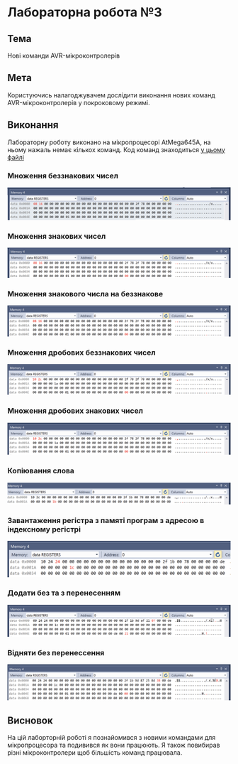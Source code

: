 # Лабораторна робота №3

## Тема

Нові команди AVR-мікроконтролерів

## Мета

Користуючись налагоджувачем дослідити виконання нових команд AVR-мікроконтролерів у покроковому режимі.

## Виконання

Лабораторну роботу виконано на мікропроцесорі AtMega645A, на ньому нажаль немає кількох команд. Код команд знаходиться [у цьому файлі](./lab3/lab3/main.asm)

### Множення беззнакових чисел

![1](assets/1.png)

### Множення знакових чисел

![2](assets/2.png)

### Множення знакового числа на беззнакове

![3](assets/3.png)

### Множення дробових беззнакових чисел

![4](assets/4.png)

### Множення дробових знакових чисел

![5](assets/5.png)

### Копіювання слова

![6](assets/6.png)

### Завантаження регістра з памяті програм з адресою в індексному регістрі

![7](assets/7.png)

### Додати без та з перенесенням

![8](assets/8.png)

### Відняти без перенессення

![9](assets/9.png)

## Висновок

На цій лаборторній роботі я познайомився з новими командами для мікропроцесора та подивився як вони працюють. Я також повибирав різні мікроконтролери щоб більшість команд працювала.
